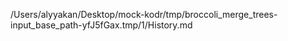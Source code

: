 /Users/alyyakan/Desktop/mock-kodr/tmp/broccoli_merge_trees-input_base_path-yfJ5fGax.tmp/1/History.md